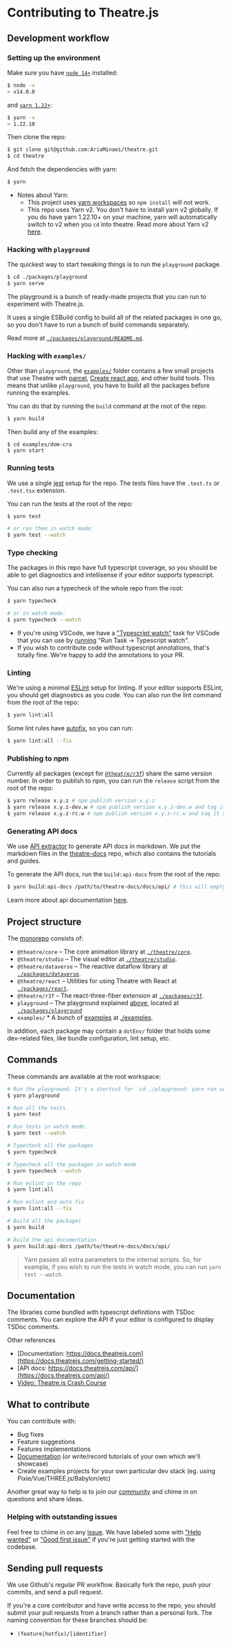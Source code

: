 # Contributing to Theatre.js

## Development workflow

### Setting up the environment

Make sure you have [`node 14+`](https://nodejs.org/) installed:
```sh
$ node -v
> v14.0.0
```

and [`yarn 1.22+`](https://classic.yarnpkg.com/en/):

```sh
$ yarn -v
> 1.22.10
```

Then clone the repo:

```sh
$ git clone git@github.com:AriaMinaei/theatre.git
$ cd theatre
```

And fetch the dependencies with yarn:

```sh
$ yarn
```

* Notes about Yarn:
  * This project uses [yarn workspaces](https://yarnpkg.com/features/workspaces) so `npm install` will not work.
  * This repo uses Yarn v2. You don't have to install yarn v2 globally. If you do have yarn 1.22.10+ on your machine, yarn will automatically switch to v2 when you `cd` into theatre. Read more about Yarn v2 [here](https://yarnpkg.com/).

### Hacking with `playground`

The quickest way to start tweaking things is to run the `playground` package.

```sh
$ cd ./packages/playground
$ yarn serve
```

The playground is a bunch of ready-made projects that you can run to experiment with Theatre.js.

It uses a single ESBuild config to build all of the related packages in one go, so you don't have to run a bunch of build commands separately.

Read more at [`./packages/playground/README.md`](./packages/playground/README.md).

### Hacking with `examples/`

Other than `playground`, the [`examples/`](./examples) folder contains a few small projects that use Theatre with [parcel](https://parceljs.org), [Create react app](create-react-app.dev), and other build tools. This means that unlike `playground`, you have to build all the packages before running the examples.

You can do that by running the `build` command at the root of the repo:

```sh
$ yarn build
```

Then build any of the examples:
```
$ cd examples/dom-cra
$ yarn start
```

### Running tests

We use a single [jest](https://jestjs.io/) setup for the repo. The tests files have the `.test.ts` or `.test.tsx` extension.

You can run the tests at the root of the repo:

```sh
$ yarn test

# or run them in watch mode:
$ yarn test --watch
```

### Type checking

The packages in this repo have full typescript coverage, so you should be able to get diagnostics and intellisense if your editor supports typescript.

You can also run a typecheck of the whole repo from the root:

```sh
$ yarn typecheck

# or in watch mode:
$ yarn typecheck --watch
```

* If you're using VSCode, we have a ["Typescript watch"](./.vscode/tasks.json) task for VSCode that you can use by [running](https://code.visualstudio.com/Docs/editor/tasks) "Run Task -> Typescript watch".
* If you wish to contribute code without typescript annotations, that's totally fine. We're happy to add the annotations to your PR.

### Linting

We're using a minimal [ESLint](https://code.visualstudio.com/Docs/editor/tasks) setup for linting. If your editor supports ESLint, you should get diagnostics as you code. You can also run the lint command from the root of the repo:

```sh
$ yarn lint:all
```

Some lint rules have [autofix](https://eslint.org/docs/user-guide/command-line-interface#fixing-problems), so you can run:

```sh
$ yarn lint:all --fix
```

### Publishing to npm

Currently all packages (except for [`@theatre/r3f`](./packages/r3f/)) share the same version number. In order to publish to npm, you can run the `release` script from the root of the repo:

```sh
$ yarn release x.y.z # npm publish version x.y.z
$ yarn release x.y.z-dev.w # npm publish version x.y.z-dev.w and tag it as "dev"
$ yarn release x.y.z-rc.w # npm publish version x.y.z-rc.w and tag it as "rc"
```

### Generating API docs

We use [API extractor](https://api-extractor.com/pages/setup/generating_docs/) to generate API docs in markdown. We put the markdown files in the [theatre-docs](https://github.com/ariaminaei/theatre-docs/) repo, which also contains the tutorials and guides.

To generate the API docs, run the `build:api-docs` from the root of the repo:

```sh
$ yarn build:api-docs /path/to/theatre-docs/docs/api/ # this will empty the /api folder and regenerate the markdown files
```

Learn more about api documentation [here](./contributing/api-docs.md).

## Project structure

The [monorepo](https://en.wikipedia.org/wiki/Monorepo) consists of:

* `@theatre/core` – The core animation library at [`./theatre/core`](./theatre/core).
* `@theatre/studio` – The visual editor at [`./theatre/studio`](./theatre/studio).
* `@theatre/dataverse` – The reactive dataflow library at [`./packages/dataverse`](./packages/dataverse).
* `@theatre/react` – Utilities for using Theatre with React at [`./packages/react`](./packages/react).
* `@theatre/r3f` – The react-three-fiber extension at [`./packages/r3f`](./packages/r3f).
* `playground` – The playground explained [above](#hacking-with-playground), located at [`./packages/playground`](./packages/playground)
* `examples/` * A bunch of [examples](#hacking-with-examples) at [./examples](./examples).

In addition, each package may contain a `dotEnv/` folder that holds some dev-related files, like bundle configuration, lint setup, etc.

## Commands

These commands are available at the root workspace:

```sh
# Run the playground. It's a shortcut for `cd ./playground; yarn run serve`
$ yarn playground

# Run all the tests.
$ yarn test

# Run tests in watch mode.
$ yarn test --watch

# Typecheck all the packages
$ yarn typecheck

# Typecheck all the packages in watch mode
$ yarn typecheck --watch

# Run eslint on the repo
$ yarn lint:all

# Run eslint and auto fix
$ yarn lint:all --fix

# Build all the packages
$ yarn build

# Build the api documentation
$ yarn build:api-docs /path/to/theatre-docs/docs/api/
```

> Yarn passes all extra parameters to the internal scripts. So, for example, if you wish to run the tests in watch mode, you can run `yarn test --watch`.

## Documentation

The libraries come bundled with typescript definitions with TSDoc comments. You can explore the API if your editor is configured to display TSDoc comments.

Other references

- [Documentation: https://docs.theatrejs.com](https://docs.theatrejs.com/getting-started/)
- [API docs: https://docs.theatrejs.com/api/](https://docs.theatrejs.com/api/)
- [Video: Theatre.js Crash Course](https://www.youtube.com/watch?v=icR9EIS1q34)

## What to contribute

You can contribute with:

* Bug fixes
* Feature suggestions 
* Features implementations
* [Documentation](https://github.com/ariaminaei/theatre-docs/) (or write/record tutorials of your own which we'll showcase)
* Create examples projects for your own particular dev stack (eg. using Pixie/Vue/THREE.js/Babylon/etc)

Another great way to help is to join our [community](https://discord.gg/bm9f8F9Y9N) and chime in on questions and share ideas.

### Helping with outstanding issues

Feel free to chime in on any [issue](https://github.com/AriaMinaei/theatre/issues). We have labeled some with ["Help wanted"](https://github.com/AriaMinaei/theatre/issues?q=is%3Aissue+is%3Aopen+sort%3Aupdated-desc+label%3A%22help+wanted%22) or ["Good first issue"](https://github.com/AriaMinaei/theatre/issues?q=is%3Aissue+is%3Aopen+sort%3Aupdated-desc+label%3A%22good+first+issue%22) if you're just getting started with the codebase.

## Sending pull requests

We use Github's regular PR workflow. Basically fork the repo, push your commits, and send a pull request.

If you're a core contributor and have write access to the repo, you should submit your pull requests from a branch
rather than a personal fork. The naming convention for these branches should be:

* `(feature|hotfix)/[identifier]`